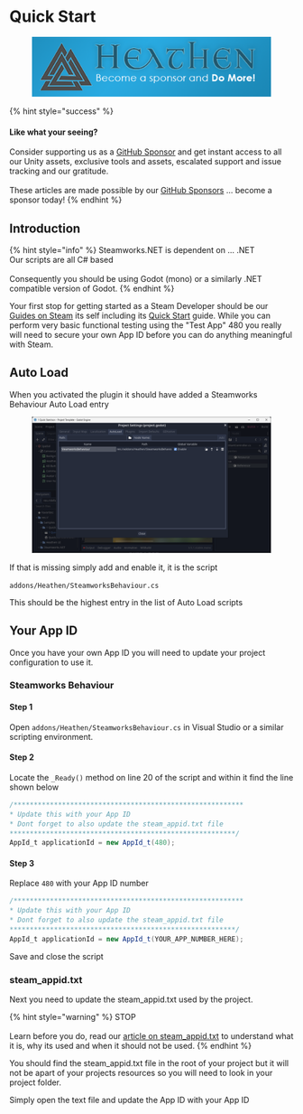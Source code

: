 # Quick Start

<figure><img src="../../../.gitbook/assets/512x128 Sponsor Banner.png" alt="Become a sponsor and Do More"><figcaption></figcaption></figure>

{% hint style="success" %}
#### Like what your seeing?

Consider supporting us as a [GitHub Sponsor](../../../become-a-sponsor.md) and get instant access to all our Unity assets, exclusive tools and assets, escalated support and issue tracking and our gratitude.\
\
These articles are made possible by our [GitHub Sponsors](https://github.com/sponsors/heathen-engineering) ... become a sponsor today!
{% endhint %}

## Introduction

{% hint style="info" %}
Steamworks.NET is dependent on ... .NET\
Our scripts are all C# based\
\
Consequently you should be using Godot (mono) or a similarly .NET compatible version of Godot.
{% endhint %}

Your first stop for getting started as a Steam Developer should be our [Guides on Steam](broken-reference) its self including its [Quick Start](broken-reference) guide. While you can perform very basic functional testing using the "Test App" 480 you really will need to secure your own App ID before you can do anything meaningful with Steam.

## Auto Load

When you activated the plugin it should have added a Steamworks Behaviour Auto Load entry

<figure><img src="../../../.gitbook/assets/image (192).png" alt=""><figcaption></figcaption></figure>

If that is missing simply add and enable it, it is the script

`addons/Heathen/SteamworksBehaviour.cs`

This should be the highest entry in the list of Auto Load scripts

## Your App ID

Once you have your own App ID you will need to update your project configuration to use it.

### Steamworks Behaviour

#### Step 1

Open `addons/Heathen/SteamworksBehaviour.cs` in Visual Studio or a similar scripting environment.

#### Step 2

Locate the `_Ready()` method on line 20 of the script and within it find the line shown below

```csharp
/*********************************************************
* Update this with your App ID
* Dont forget to also update the steam_appid.txt file
********************************************************/
AppId_t applicationId = new AppId_t(480);
```

#### Step 3

Replace `480` with your App ID number

```csharp
/*********************************************************
* Update this with your App ID
* Dont forget to also update the steam_appid.txt file
********************************************************/
AppId_t applicationId = new AppId_t(YOUR_APP_NUMBER_HERE);
```

Save and close the script

### steam\_appid.txt

Next you need to update the steam\_appid.txt used by the project.&#x20;

{% hint style="warning" %}
STOP\
\
Learn before you do, read our [article on steam\_appid.txt](../unity/quick-start-guide/steam\_appid.txt.md) to understand what it is, why its used and when it should not be used.
{% endhint %}

You should find the steam\_appid.txt file in the root of your project but it will not be apart of your projects resources so you will need to look in your project folder.

Simply open the text file and update the App ID with your App ID
